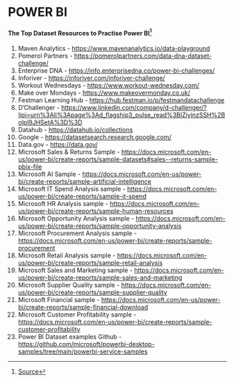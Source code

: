 # POWER BI 

#### The Top Dataset Resources to Practise Power BI[^1]
1. Maven Analytics - https://www.mavenanalytics.io/data-playground
2. Pomerol Partners - https://pomerolpartners.com/data-dna-dataset-challenge/
3. Enterprise DNA - https://info.enterprisedna.co/power-bi-challenges/
4. Inforiver - https://inforiver.com/inforiver-challenge/
5. Workout Wednesdays - https://www.workout-wednesday.com/
6. Make over Mondays - https://www.makeovermonday.co.uk/
7. Festman Learning Hub - https://hub.festman.io/p/festmandatachallenge
8. D’Challenger - https://www.linkedin.com/company/d-challenger/?lipi=urn%3Ali%3Apage%3Ad_flagship3_pulse_read%3BIZiyinzSSH%2Bolpl9JHSetA%3D%3D
9. Datahub - https://datahub.io/collections
10. Google - https://datasetsearch.research.google.com/
11. Data.gov - https://data.gov/
12. Microsoft Sales & Returns Sample - https://docs.microsoft.com/en-us/power-bi/create-reports/sample-datasets#sales--returns-sample-pbix-file
13. Microsoft AI Sample - https://docs.microsoft.com/en-us/power-bi/create-reports/sample-artificial-intelligence
14. Microsoft IT Spend Analysis sample - https://docs.microsoft.com/en-us/power-bi/create-reports/sample-it-spend
15. Microsoft HR Analysis sample - https://docs.microsoft.com/en-us/power-bi/create-reports/sample-human-resources
16. Microsoft Opportunity Analysis sample - https://docs.microsoft.com/en-us/power-bi/create-reports/sample-opportunity-analysis
17. Microsoft Procurement Analysis sample - https://docs.microsoft.com/en-us/power-bi/create-reports/sample-procurement
18. Microsoft Retail Analysis sample - https://docs.microsoft.com/en-us/power-bi/create-reports/sample-retail-analysis
19. Microsoft Sales and Marketing sample - https://docs.microsoft.com/en-us/power-bi/create-reports/sample-sales-and-marketing
20. Microsoft Supplier Quality sample - https://docs.microsoft.com/en-us/power-bi/create-reports/sample-supplier-quality
21. Microsoft Financial sample - https://docs.microsoft.com/en-us/power-bi/create-reports/sample-financial-download
22. Microsoft Customer Profitability sample - https://docs.microsoft.com/en-us/power-bi/create-reports/sample-customer-profitability
23. Power BI Dataset examples Github - https://github.com/microsoft/powerbi-desktop-samples/tree/main/powerbi-service-samples


    
[^1]:[Source](https://www.linkedin.com/pulse/top-dataset-resources-practise-power-bi-arno-wakfer/?trackingId=g%2FCtmwFiTPaoXMwYnF8Ckg%3D%3D)


